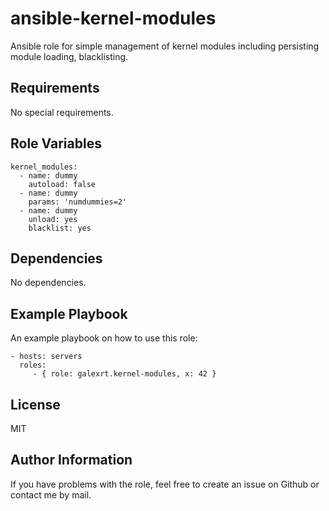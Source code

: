 ansible-kernel-modules
======================

Ansible role for simple management of kernel modules including persisting module loading, blacklisting.

Requirements
------------

No special requirements.

Role Variables
--------------

```
kernel_modules:
  - name: dummy
    autoload: false
  - name: dummy
    params: 'numdummies=2'
  - name: dummy
    unload: yes
    blacklist: yes
```

Dependencies
------------

No dependencies.

Example Playbook
----------------

An example playbook on how to use this role:

```
- hosts: servers
  roles:
     - { role: galexrt.kernel-modules, x: 42 }
```

License
-------

MIT

Author Information
------------------

If you have problems with the role, feel free to create an issue on Github or contact me by mail.
